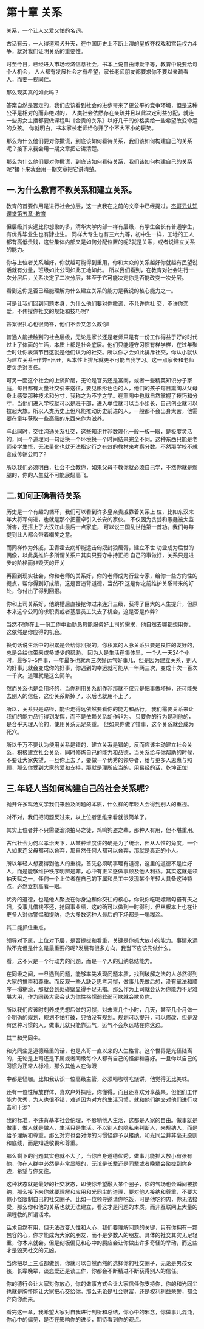 # 第十章 关系

关系，一个让人又爱又怕的名词。

古话有云，一人得道鸡犬升天，在中国历史上不断上演的皇族夺权戏和宫廷权力斗争，就对我们证明关系的重要性。

时至今日，已经进入市场经济信息社会，书本上说自由博爱平等，教育中说要给每个人机会，
人人都有发展社会才有希望，家长老师朋友都要求你不要以亲疏看人，而要一视同仁。

那么现实真的如此吗？

答案自然是否定的，我们应该看到社会的进步带来了更公平的竞争环境，但是这种公平是相对的而非绝对的，
人类社会依然存在亲疏并且以此决定利益分配，就连一些男女主播都要做课程叫《金贵的关系》以好几千的价格卖给一些希望改变命运的女孩。
你就明白，书本家长老师给你开了个不大不小的玩笑。

那么为什么他们要对你撒谎，到底该如何看待关系，我们该如何构建自己的关系呢？接下来我会用一期文章把它讲清楚。

那么为什么他们要对你撒谎，到底该如何看待关系，我们该如何构建自己的关系呢?接下来我会用一期文章把它讲清楚。

## 一.为什么教育不教关系和建立关系。

教育的首要作用是进行社会分层，这一点我在之前的文章中已经提过。[杰哥元认知课堂第五章-教育](/posts/元认知/第05章.md)

但层级其实远比你想象的多，清华大学内部一样有层级，有学生会长有普通学生，有优秀毕业生也有肄业生。
同样大专生也有三六九等，初中生一样，工地的工人都有高低贵贱，这些集体内部又是如何分配位置的呢?就是关系，或者说建立关系的能力。

你与上位者关系越好，你就越可能得到重用，你和大众的关系越好你就越有民望说话就有分量，班级如此公司如此工地如此。
所以我们看到，在教育对社会进行一次分层后，关系决定了二次分层，甚至于它可能决定你是否能改变一次分层。

看到这你是否已经能理解为什么建立关系的能力是我说的核心能力之一。

可是让我们回到问题本身，为什么他们要对你撒谎，不允许你社 交，不许你恋爱，不传授你社交的规矩和技巧呢?

答案很扎心也很简答，他们不会又怎么教你!

普通人能接触到的社会层级，无论是家长还是老师只是有一份工作得益于好的时代过上了体面的生活，本质上都是社会底层。他们只能遵守习惯有样学样，在过年聚会时让你表演节目这就是他们认为的社交。所以你才会如此排斥社交，你从小就认为建立关系=作弊=出丑，从本性上排斥就更不可能自我学习。这一点家长和老师要负绝对责任。

可另一面这个社会的上流阶层，无论是官员还是富商，或者一些精英知识分子家庭，每日都有大量社交引来送往，要见形形色色的人，他们的孩子每日熏陶从父母身上感受那种技术和分寸，我称之为不学之学。在熏陶中也就自然掌握了技巧和分寸，当他们进入学校就可以是班干部，进入单位就可以当小组长，自己创业就可以拉起大旗。所以人类历史上但凡能推动历史前进的人，一般都不会出身太苦，他需要在童年获取一些高级的东西来作为滋养。

与此同时，交往沟通关系社交，这些知识并非数理化一般一板一眼，是极度灵活的，同一个道理同一句话换一个环境换一个时间结果完全不同。这种东西只能是老师带学生悟，无法量化也就无法指定行之有效的教材来考察分数。不然那学校不就变成传销公司了?

所以我们必须明白，社会不会教你，如果父母不教你就必须自己学，不然你就是瘸腿的，你的人生就不可能展翅高飞。

## 二.如何正确看待关系

历史是一个有趣的循环，我们可以看到许多皇亲贵戚靠着关系上 位，比如东汉末年大将军何进，也就是那个把董卓引入长安的家伙。 不仅因为贪婪和愚蠢被太监所害，还搭上了大汉江山最后一点家底， 可以说三国乱世他第一首功。我们每每提到此人都会带着嘲笑之意。

而同样作为外戚，卫青霍去病却能远击匈奴封狼居胥，建立不世 功业成为后世的偶像，以此类推许多所谓关系户其实只要守中持正把 自己的事做好，关系只是进步的阶梯而非毁灭的开关

再回到现实社会，你和老师的关系好，你的老师成为行业专家，给你一些方向性的提点，帮你得到好成绩，这是否违背道德，当然不!这是你之前维护关系带来的好处，你付出了得到回报。

你和上司关系好，他跳槽后直接挖你过来连升三级，获得了巨大的人生提升，但原本来这个公司的求职责或者基层员工失去了机会，这是否是作弊?

当然不!你在上一份工作中勤勤恳恳能服务好上司的需求，他自然去哪都想用你，这依然是你应得的机会。

换句话说生活中的积累是会给你回报的，你积累的人脉关系只要是良性的友好的，总是会给你带来或多或少的帮助。
因为人是生活在集体里，一个人一天24个小时，最多3~5件事，一年最多也就两三次好运气好事儿，但是因为建立关系，别人的好事儿就会变成你的好事，你遇到的幸运就可能从一年两三次，变成十次一百次一千次。道理就是这么简单。

然而关系也是会用坏的，当你利用关系胡作非那就不仅只是把事做坏掉，还可能失去别人的信任，这份关系断掉了，以后也就用不上了。

所以，关系只是路径，能否走得远依然要看你的能力和品行。
我们需要关系来让我们的能力品行得到发挥，而不是依赖关系胡作非为。
只要你的行为是利他的，是合乎天理人伦的，使用关系无足亲重。
但如果你做了错事，这个关系就会成为死穴。

所以千万不要认为使用关系是错的，建立关系是错的，反而应该主动建立社会关系，积极建立社会关系，同时修炼自己的能力和品德，当关系给与你帮助的时候，不要让大家失望，一旦你上去了，要做一个优秀的领导者，给与更多人恩惠与照顾，那么你受到大家的爱和支持，那就是理所应当的，用易经的话，乾坤正位!

## 三.年轻人当如何构建自己的社会关系呢?

抛开许多鸡汤文学我们来触及问题的本质，什么样的年轻人会得到别人的重视。

对不对，我们把问题反过来，以上位者思维来看就很简单了。

其实上位者并不只需要溜须拍马之徒，鸡鸣狗盗之辈，那种人有用，但不堪重用。

古代社会为何以孝治天下，从某种维度讲的确是为了统治，但从人性的角度，一个人如果连父母都可以舍弃，那自然任何人都可以舍弃，那就是真正的小人。

所以年轻人想要得到他人的重视，首先必须明事理有道德，这里的道德不是烂好人，而是能够维护秩序明辨是非，心中有正义感做事顾及他人利益。其实这就是领袖天赋之一。任何一个上位者在自己的下属和员工中发现某个年轻人具备这种特点，必然立刻高看一眼。

优秀的道德，也是他人聚拢在你身边和你交往的核心，你说你吃喝嫖赌勾搭有夫之妇，没事儿借钱不还，抢同事业绩，这的确可以做到一时得利，但从根本上也在让更多人对你警惕和提防，绝大多数这种人最后的下场都是一塌糊涂。

其二能抓住重点。

领导对下属，上位对下层，是否提拔和看重，关键是你抓大放小的能力。事情永远做不完但是什么是最重要的呢?发展有很多方向，我当下应该先做什么。

看，这不只是一个行动力的问题，而是一个人的归纳总结能力。

在同级之间，一旦遇到问题，能够率先发现问题本质，找到破解之法的人必然得到大家的推崇和尊重。而反观一些人缺乏思考习惯，做事儿先做后想，没有章法和顺序一塌糊涂，那就会到处碰壁显得手足无措。那么作为上司就会认为你能力不足难堪大用，作为同级大家会认为你性格懦弱软弱可欺就会欺负你。

所以我们应该时刻养成先想后做的习惯，对未来几个小时，几天，甚至几个月做一个明确的规划，规划不怕打破，只怕没有规划。规划可以提升，可以修改，但是没有这种习惯的人，做事儿就只能靠运气，运气不会永远站在你这边。

其三和光同尘。

和光同尘是道德经里的话，也是杰哥一直以来的人生格言。这个世界是光怪陆离的，无论是上司还是下属或者同级每个人都有自己的怪癖和喜好。一旦你以自己的习惯为正常人标准，那么其他人在你眼

中都是怪咖。比如我认识一位高级主管，必须喝咖啡吃烧饼，他觉得无比美味。

还有一位性解放群体，喜欢户外探险，你懂得。而且还喜欢分享战果。但他们工作能力优秀，为人也很不错，难道因为对方的生活习惯，就和他们绝交对他们进行攻击和干涉?

我的标准，不违背基本社会伦理，不影响他人生活，这都是人家的自由。做事就是做事，做人就是做人，生活只是生活。不以别人的隐私来判断人，来规纳人，而是给予理解和尊重，那么对方也会对你的习惯怪癖予以接纳。和光同尘并非毫无原则和底线，而是知道敬畏和尊重。

那么剩下的问题其实也就不大了，当你自身道德优秀，做事儿能抓大放小有张有弛，你在人群中必然是非常显眼的，无论是长辈还是同辈或者晚辈会聚拢到你身边，希望与你交往。

这种状态就是最好的社交状态，即使你希望融入某个圈子，你的气场也会瞬间被接纳，那么接下来你就要理解和应用和光同尘的道理，要对他人接纳和尊重，不要大惊小怪限制自己的社交圈子。比如一位领导邀请你吃饭，可是他吃狗肉，你无法接受，那么你和他的关系也就无法建立，看这才是问题的本质。而非互联网上大量的课程教的所谓话术。

话术自然有用，但无法改变人性和人心，我们要理解问题的关键，只有你拥有一颗包容的心，你才能成为大家的朋友，而不是少数人的朋友。具体的社交其实无足轻重，你本来就会。但是刻板偏见和心中的膈应会让你做出许多奇怪的举动，而这些才是毁灭社交的元凶。

当你把以上三点都做到，你就可以自然而然的选择你的社交圈子，无论是男孩女孩，长辈晚辈，谈恋爱还是谈工作，你都会不断精进不断获得别人的信任。

你的德行会让大家对你放心，你的做事方式会让大家信任你支持你，你的和光同尘也就是胸怀能让大家把心交给你。那么无论是社会财富，还是权利利益荣誉，都会奔向你而来。

看完这一章，我希望大家对自我进行剖析和总结，你心中的邪念，你做事儿混沌，你心中的偏见，是否在影响你的进步，期待看到你的观点。
